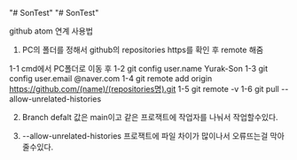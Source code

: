 "# SonTest"
"# SonTest"

github atom 연계 사용법

1. PC의 폴더를 정해서 github의 repositories https를 확인 후 remote 해줌

1-1 cmd에서 PC폴더로 이동 후
1-2 git config user.name Yurak-Son
1-3 git config user.email @naver.com
1-4 git remote add origin https://github.com/(name)/(repositories명).git
1-5 git remote -v
1-6 git pull --allow-unrelated-histories

2. Branch defalt 값은 main이고 같은 프로잭트에 작업자를 나눠서 작업할수있다.

3. --allow-unrelated-histories 프로잭트에 파일 차이가 많이나서 오류뜨는걸 막아줄수있다.
